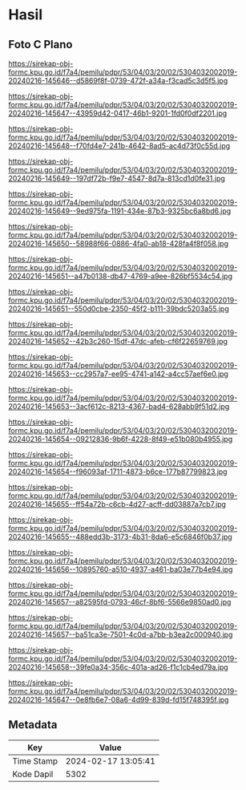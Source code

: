 # Hasil

## Foto C Plano

https://sirekap-obj-formc.kpu.go.id/f7a4/pemilu/pdpr/53/04/03/20/02/5304032002019-20240216-145646--d5869f8f-0739-472f-a34a-f3cad5c3d5f5.jpg

https://sirekap-obj-formc.kpu.go.id/f7a4/pemilu/pdpr/53/04/03/20/02/5304032002019-20240216-145647--43959d42-0417-46b1-9201-1fd0f0df2201.jpg

https://sirekap-obj-formc.kpu.go.id/f7a4/pemilu/pdpr/53/04/03/20/02/5304032002019-20240216-145648--f70fd4e7-241b-4642-8ad5-ac4d73f0c55d.jpg

https://sirekap-obj-formc.kpu.go.id/f7a4/pemilu/pdpr/53/04/03/20/02/5304032002019-20240216-145649--197df72b-f9e7-4547-8d7a-813cd1d0fe31.jpg

https://sirekap-obj-formc.kpu.go.id/f7a4/pemilu/pdpr/53/04/03/20/02/5304032002019-20240216-145649--9ed975fa-1191-434e-87b3-9325bc6a8bd6.jpg

https://sirekap-obj-formc.kpu.go.id/f7a4/pemilu/pdpr/53/04/03/20/02/5304032002019-20240216-145650--58988f66-0886-4fa0-ab18-428fa4f8f058.jpg

https://sirekap-obj-formc.kpu.go.id/f7a4/pemilu/pdpr/53/04/03/20/02/5304032002019-20240216-145651--a47b0138-db47-4769-a9ee-826bf5534c54.jpg

https://sirekap-obj-formc.kpu.go.id/f7a4/pemilu/pdpr/53/04/03/20/02/5304032002019-20240216-145651--550d0cbe-2350-45f2-b111-39bdc5203a55.jpg

https://sirekap-obj-formc.kpu.go.id/f7a4/pemilu/pdpr/53/04/03/20/02/5304032002019-20240216-145652--42b3c260-15df-47dc-afeb-cf6f22659769.jpg

https://sirekap-obj-formc.kpu.go.id/f7a4/pemilu/pdpr/53/04/03/20/02/5304032002019-20240216-145653--cc2957a7-ee95-4741-a142-a4cc57aef6e0.jpg

https://sirekap-obj-formc.kpu.go.id/f7a4/pemilu/pdpr/53/04/03/20/02/5304032002019-20240216-145653--3acf612c-8213-4367-bad4-628abb9f51d2.jpg

https://sirekap-obj-formc.kpu.go.id/f7a4/pemilu/pdpr/53/04/03/20/02/5304032002019-20240216-145654--09212836-9b6f-4228-8f49-e51b080b4955.jpg

https://sirekap-obj-formc.kpu.go.id/f7a4/pemilu/pdpr/53/04/03/20/02/5304032002019-20240216-145654--f96093af-1711-4873-b6ce-177b87799823.jpg

https://sirekap-obj-formc.kpu.go.id/f7a4/pemilu/pdpr/53/04/03/20/02/5304032002019-20240216-145655--ff54a72b-c6cb-4d27-acff-dd03887a7cb7.jpg

https://sirekap-obj-formc.kpu.go.id/f7a4/pemilu/pdpr/53/04/03/20/02/5304032002019-20240216-145655--488edd3b-3173-4b31-8da6-e5c6846f0b37.jpg

https://sirekap-obj-formc.kpu.go.id/f7a4/pemilu/pdpr/53/04/03/20/02/5304032002019-20240216-145656--10895760-a510-4937-a461-ba03e77b4e94.jpg

https://sirekap-obj-formc.kpu.go.id/f7a4/pemilu/pdpr/53/04/03/20/02/5304032002019-20240216-145657--a82595fd-0793-46cf-8bf6-5566e9850ad0.jpg

https://sirekap-obj-formc.kpu.go.id/f7a4/pemilu/pdpr/53/04/03/20/02/5304032002019-20240216-145657--ba51ca3e-7501-4c0d-a7bb-b3ea2c000940.jpg

https://sirekap-obj-formc.kpu.go.id/f7a4/pemilu/pdpr/53/04/03/20/02/5304032002019-20240216-145658--39fe0a34-356c-401a-ad26-f1c1cb4ed79a.jpg

https://sirekap-obj-formc.kpu.go.id/f7a4/pemilu/pdpr/53/04/03/20/02/5304032002019-20240216-145647--0e8fb6e7-08a6-4d99-839d-fd15f748395f.jpg


## Metadata

| Key        | Value               |
| ---------- | ------------------- |
| Time Stamp | 2024-02-17 13:05:41 |
| Kode Dapil | 5302                |



